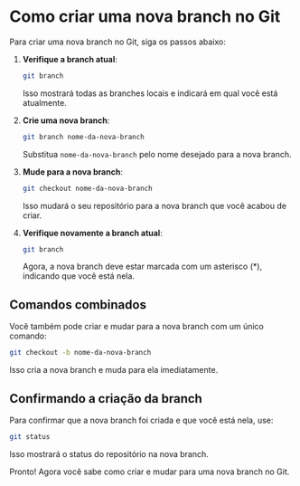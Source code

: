 # Como criar uma nova branch no Git

Para criar uma nova branch no Git, siga os passos abaixo:

1. **Verifique a branch atual**:
    ```bash
    git branch
    ```
    Isso mostrará todas as branches locais e indicará em qual você está atualmente.

2. **Crie uma nova branch**:
    ```bash
    git branch nome-da-nova-branch
    ```
    Substitua `nome-da-nova-branch` pelo nome desejado para a nova branch.

3. **Mude para a nova branch**:
    ```bash
    git checkout nome-da-nova-branch
    ```
    Isso mudará o seu repositório para a nova branch que você acabou de criar.

4. **Verifique novamente a branch atual**:
    ```bash
    git branch
    ```
    Agora, a nova branch deve estar marcada com um asterisco (*), indicando que você está nela.

## Comandos combinados

Você também pode criar e mudar para a nova branch com um único comando:
```bash
git checkout -b nome-da-nova-branch
```

Isso cria a nova branch e muda para ela imediatamente.

## Confirmando a criação da branch

Para confirmar que a nova branch foi criada e que você está nela, use:
```bash
git status
```
Isso mostrará o status do repositório na nova branch.

Pronto! Agora você sabe como criar e mudar para uma nova branch no Git.